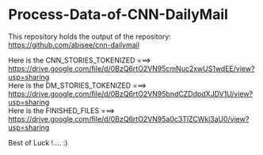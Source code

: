 # Process-Data-of-CNN-DailyMail
This repository holds the output of the repository: https://github.com/abisee/cnn-dailymail  

Here is the CNN_STORIES_TOKENIZED ===> https://drive.google.com/file/d/0BzQ6rtO2VN95cmNuc2xwUS1wdEE/view?usp=sharing <br>
Here is the DM_STORIES_TOKENIZED ===> https://drive.google.com/file/d/0BzQ6rtO2VN95bndCZDdpdXJDV1U/view?usp=sharing <br>
Here is the FINISHED_FILES ===> https://drive.google.com/file/d/0BzQ6rtO2VN95a0c3TlZCWkl3aU0/view?usp=sharing <br>

Best of Luck !.... :)
